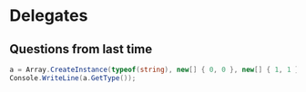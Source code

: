 # Delegates

## Questions from last time
```C#
a = Array.CreateInstance(typeof(string), new[] { 0, 0 }, new[] { 1, 1 });
Console.WriteLine(a.GetType());
```
